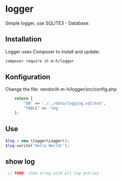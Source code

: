 # logger
Simple logger, use SQLITE3 - Database.

## Installation
Logger uses Composer to install and update:

```bash
composer require it-m-h/logger
```
## Konfiguration

Change the file: vendor/it-m-h/logger/src/config.php

```php
    return [
        "DB" => './../data/logging.sqlite3',
        "TABLE" => 'log'
    ];
```

## Use
```php
$log = new \logger\Logger();
$log->write('Hello World!');

``` 


## show log
```php
 // TODO: show array with all log entries
```